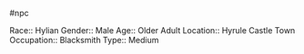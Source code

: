 #npc 

Race:: Hylian
Gender:: Male
Age:: Older Adult
Location:: Hyrule Castle Town
Occupation:: Blacksmith
Type:: Medium
